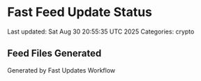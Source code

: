 # Fast Feed Update Status
Last updated: Sat Aug 30 20:55:35 UTC 2025
Categories: crypto

## Feed Files Generated

Generated by Fast Updates Workflow
